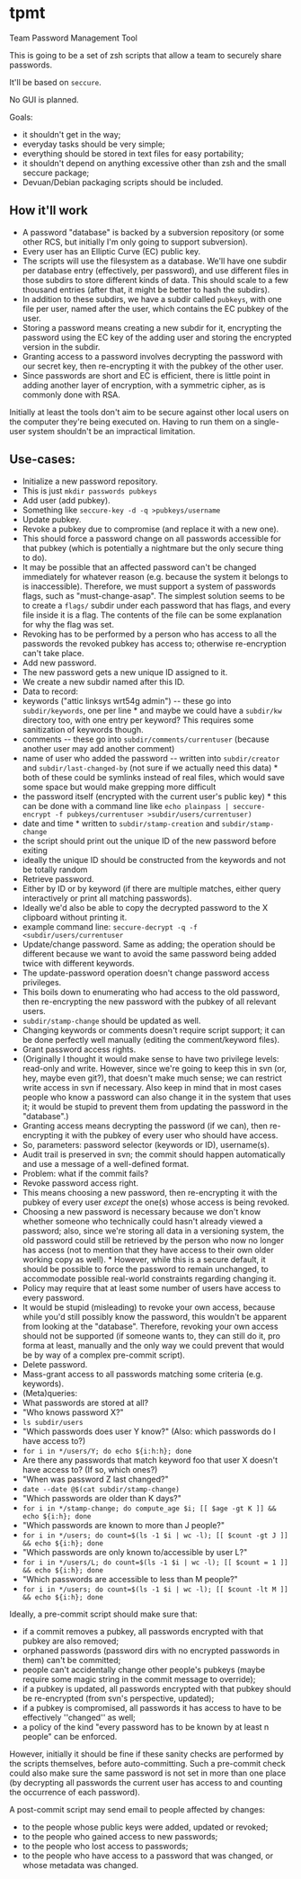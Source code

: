 # tpmt
Team Password Management Tool

This is going to be a set of zsh scripts that allow a team to securely share passwords.

It'll be based on `seccure`.

No GUI is planned.

Goals:

 * it shouldn't get in the way;
 * everyday tasks should be very simple;
 * everything should be stored in text files for easy portability;
 * it shouldn't depend on anything excessive other than zsh and the small seccure package;
 * Devuan/Debian packaging scripts should be included.

## How it'll work

 * A password "database" is backed by a subversion repository (or some other RCS, but initially I'm only going to support subversion).
 * Every user has an Elliptic Curve (EC) public key.
 * The scripts will use the filesystem as a database. We'll have one subdir per database entry (effectively, per password), and use different files in those subdirs to store different kinds of data. This should scale to a few thousand entries (after that, it might be better to hash the subdirs).
 * In addition to these subdirs, we have a subdir called `pubkeys`, with one file per user, named after the user, which contains the EC pubkey of the user.
 * Storing a password means creating a new subdir for it, encrypting the password using the EC key of the adding user and storing the encrypted version in the subdir.
 * Granting access to a password involves decrypting the password with our secret key, then re-encrypting it with the pubkey of the other user.
  * Since passwords are short and EC is efficient, there is little point in adding another layer of encryption, with a symmetric cipher, as is commonly done with RSA.

Initially at least the tools don't aim to be secure against other local users on the computer they're being executed on. Having to run them on a single-user system shouldn't be an impractical limitation.

## Use-cases:

 * Initialize a new password repository.
  * This is just `mkdir passwords pubkeys`
 * Add user (add pubkey).
  * Something like `seccure-key -d -q >pubkeys/username`
 * Update pubkey.
 * Revoke a pubkey due to compromise (and replace it with a new one).
  * This should force a password change on all passwords accessible for that pubkey (which is potentially a nightmare but the only secure thing to do).
   * It may be possible that an affected password can't be changed immediately for whatever reason (e.g. because the system it belongs to is inaccessible). Therefore, we must support a system of passwords flags, such as "must-change-asap". The simplest solution seems to be to create a `flags/` subdir under each password that has flags, and every file inside it is a flag. The contents of the file can be some explanation for why the flag was set.
   * Revoking has to be performed by a person who has access to all the passwords the revoked pubkey has access to; otherwise re-encryption can't take place.
 * Add new password.
  * The new password gets a new unique ID assigned to it.
  * We create a new subdir named after this ID.
  * Data to record:
   * keywords ("attic linksys wrt54g admin") -- these go into `subdir/keywords`, one per line
    * and maybe we could have a `subdir/kw` directory too, with one entry per keyword? This requires some sanitization of keywords though.
   * comments -- these go into `subdir/comments/currentuser` (because another user may add another comment)
   * name of user who added the password -- written into `subdir/creator` and `subdir/last-changed-by` (not sure if we actually need this data)
    * both of these could be symlinks instead of real files, which would save some space but would make grepping more difficult
   * the password itself (encrypted with the current user's public key)
    * this can be done with a command line like `echo plainpass | seccure-encrypt -f pubkeys/currentuser >subdir/users/currentuser)`
   * date and time 
    * written to `subdir/stamp-creation` and `subdir/stamp-change`
   * the script should print out the unique ID of the new password before exiting
   * ideally the unique ID should be constructed from the keywords and not be totally random
 * Retrieve password.
  * Either by ID or by keyword (if there are multiple matches, either query interactively or print all matching passwords).
  * Ideally we'd also be able to copy the decrypted password to the X clipboard without printing it.
  * example command line: `seccure-decrypt -q -f <subdir/users/currentuser`
 * Update/change password. Same as adding; the operation should be different because we want to avoid the same password being added twice with different keywords.
  * The update-password operation doesn't change password access privileges.
  * This boils down to enumerating who had access to the old password, then re-encrypting the new password with the pubkey of all relevant users.
  * `subdir/stamp-change` should be updated as well.
  * Changing keywords or comments doesn't require script support; it can be done perfectly well manually (editing the comment/keyword files).
 * Grant password access rights.
  * (Originally I thought it would make sense to have two privilege levels: read-only and write. However, since we're going to keep this in svn (or, hey, maybe even git?), that doesn't make much sense; we can restrict write access in svn if necessary. Also keep in mind that in most cases people who know a password can also change it in the system that uses it; it would be stupid to prevent them from updating the password in the "database".)
  * Granting access means decrypting the password (if we can), then re-encrypting it with the pubkey of every user who should have access.
  * So, parameters: password selector (keywords or ID), username(s).
  * Audit trail is preserved in svn; the commit should happen automatically and use a message of a well-defined format.
   * Problem: what if the commit fails?
 * Revoke password access right.
  * This means choosing a new password, then re-encrypting it with the pubkey of every user *except* the one(s) whose access is being revoked.
   * Choosing a new password is necessary because we don't know whether someone who technically could hasn't already viewed a password; also, since we're storing all data in a versioning system, the old password could still be retrieved by the person who now no longer has access (not to mention that they have access to their own older working copy as well).
    * However, while this is a secure default, it should be possible to force the password to remain unchanged, to accommodate possible real-world constraints regarding changing it.
  * Policy may require that at least some number of users have access to every password.
  * It would be stupid (misleading) to revoke your own access, because while you'd still possibly know the password, this wouldn't be apparent from looking at the "database". Therefore, revoking your own access should not be supported (if someone wants to, they can still do it, pro forma at least, manually and the only way we could prevent that would be by way of a complex pre-commit script).
 * Delete password.
 * Mass-grant access to all passwords matching some criteria (e.g. keywords).
 * (Meta)queries:
  * What passwords are stored at all?
  * "Who knows password X?"
   * `ls subdir/users`
  * "Which passwords does user Y know?" (Also: which passwords do I have access to?)
   * `for i in */users/Y; do echo ${i:h:h}; done`
  * Are there any passwords that match keyword foo that user X doesn't have access to? (If so, which ones?)
  * "When was password Z last changed?"
   * `date --date @$(cat subdir/stamp-change)`
  * "Which passwords are older than K days?" 
   * `for i in */stamp-change; do compute_age $i; [[ $age -gt K ]] && echo ${i:h}; done`
  * "Which passwords are known to more than J people?"
   * `for i in */users; do count=$(ls -1 $i | wc -l); [[ $count -gt J ]] && echo ${i:h}; done`
  * "Which passwords are only known to/accessible by user L?"
   * `for i in */users/L; do count=$(ls -1 $i | wc -l); [[ $count = 1 ]] && echo ${i:h}; done`
  * "Which passwords are accessible to less than M people?" 
   * `for i in */users; do count=$(ls -1 $i | wc -l); [[ $count -lt M ]] && echo ${i:h}; done`

Ideally, a pre-commit script should make sure that:

 * if a commit removes a pubkey, all passwords encrypted with that pubkey are also removed;
 * orphaned passwords (password dirs with no encrypted passwords in them) can't be committed;
 * people can't accidentally change other people's pubkeys (maybe require some magic string in the commit message to override);
 * if a pubkey is updated, all passwords encrypted with that pubkey should be re-encrypted (from svn's perspective, updated);
 * if a pubkey is compromised, all passwords it has access to have to be effectively ''changed'' as well;
 * a policy of the kind "every password has to be known by at least n people" can be enforced.

However, initially it should be fine if these sanity checks are performed by the scripts themselves, before auto-committing. Such a pre-commit check could also make sure the same password is not set in more than one place (by decrypting all passwords the current user has access to and counting the occurrence of each password).

A post-commit script may send email to people affected by changes:

 * to the people whose public keys were added, updated or revoked;
 * to the people who gained access to new passwords;
 * to the people who lost access to passwords;
 * to the people who have access to a password that was changed, or whose metadata was changed.
